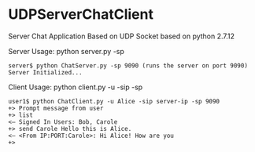 # UDPServerChatClient

Server Chat Application Based on UDP Socket based on python 2.7.12

Server Usage:
	python server.py -sp <port>

	server$ python ChatServer.py -sp 9090 (runs the server on port 9090)
	Server Initialized... 

Client Usage:
	python client.py -u <username> -sip <server ip> -sp <server portnumber>
	
	user1$ python ChatClient.py -u Alice -sip server-ip -sp 9090
	+> Prompt message from user
	+> list 
	<– Signed In Users: Bob, Carole
	+> send Carole Hello this is Alice.
	<– <From IP:PORT:Carole>: Hi Alice! How are you
	+>
